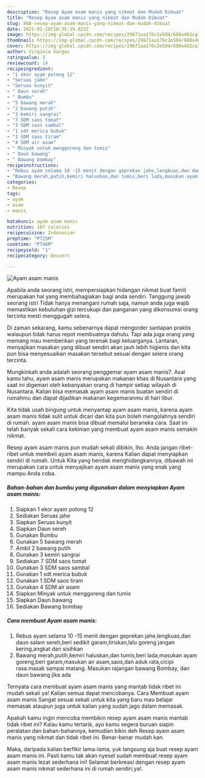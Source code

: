 ```yaml
---
description: "Resep Ayam asam manis yang nikmat dan Mudah Dibuat"
title: "Resep Ayam asam manis yang nikmat dan Mudah Dibuat"
slug: 868-resep-ayam-asam-manis-yang-nikmat-dan-mudah-dibuat
date: 2021-02-20T20:35:39.023Z
image: https://img-global.cpcdn.com/recipes/29671aa176c2e504/680x482cq70/ayam-asam-manis-foto-resep-utama.jpg
thumbnail: https://img-global.cpcdn.com/recipes/29671aa176c2e504/680x482cq70/ayam-asam-manis-foto-resep-utama.jpg
cover: https://img-global.cpcdn.com/recipes/29671aa176c2e504/680x482cq70/ayam-asam-manis-foto-resep-utama.jpg
author: Virginia Vargas
ratingvalue: 3
reviewcount: 14
recipeingredient:
- "1 ekor ayam potong 12"
- "Seruas jahe"
- "Seruas kunyit"
- " Daun sereh"
- " Bumbu"
- "5 bawang merah"
- "2 bawang putih"
- "3 kemiri sangrai"
- "7 SDM saos tomat"
- "3 SDM saos sambal"
- "1 sdt merica bubuk"
- "1 SDM saos tiram"
- "4 SDM air asam"
- " Minyak untuk menggoreng dan tumis"
- " Daun bawang"
- " Bawang bombay"
recipeinstructions:
- "Rebus ayam selama 10 -15 menit dengan geprekan jahe,lengkuas,dan daun salam sereh,beri sedikit garam,tiriskan,lalu goreng jangan kering,angkat dan sisihkan"
- "Bawang merah,putih,kemiri haluskan,dan tumis,beri lada,masukan ayam goreng,beri garam,masukan air asam,saos,dan aduk rata,cicipi rasa.masak sampai matang. Masukan rajangan bawang Bombay, dan daun bawang jika ada"
categories:
- Resep
tags:
- ayam
- asam
- manis

katakunci: ayam asam manis 
nutrition: 167 calories
recipecuisine: Indonesian
preptime: "PT25M"
cooktime: "PT46M"
recipeyield: "1"
recipecategory: Dessert

---
```



![Ayam asam manis](https://img-global.cpcdn.com/recipes/29671aa176c2e504/680x482cq70/ayam-asam-manis-foto-resep-utama.jpg)

Apabila anda seorang istri, mempersiapkan hidangan nikmat buat famili merupakan hal yang membahagiakan bagi anda sendiri. Tanggung jawab seorang istri Tidak hanya menangani rumah saja, namun anda juga wajib memastikan kebutuhan gizi tercukupi dan panganan yang dikonsumsi orang tercinta mesti menggugah selera.

Di zaman  sekarang, kamu sebenarnya dapat mengorder santapan praktis walaupun tidak harus repot membuatnya dahulu. Tapi ada juga orang yang memang mau memberikan yang terenak bagi keluarganya. Lantaran, menyajikan masakan yang dibuat sendiri akan jauh lebih higienis dan kita pun bisa menyesuaikan masakan tersebut sesuai dengan selera orang tercinta. 



Mungkinkah anda adalah seorang penggemar ayam asam manis?. Asal kamu tahu, ayam asam manis merupakan makanan khas di Nusantara yang saat ini digemari oleh kebanyakan orang di hampir setiap wilayah di Nusantara. Kalian bisa memasak ayam asam manis buatan sendiri di rumahmu dan dapat dijadikan makanan kegemaranmu di hari libur.

Kita tidak usah bingung untuk menyantap ayam asam manis, karena ayam asam manis tidak sulit untuk dicari dan kita pun boleh mengolahnya sendiri di rumah. ayam asam manis bisa dibuat memalui beraneka cara. Saat ini telah banyak sekali cara kekinian yang membuat ayam asam manis semakin nikmat.

Resep ayam asam manis pun mudah sekali dibikin, lho. Anda jangan ribet-ribet untuk membeli ayam asam manis, karena Kalian dapat menyiapkan sendiri di rumah. Untuk Kita yang hendak menghidangkannya, dibawah ini merupakan cara untuk menyajikan ayam asam manis yang enak yang mampu Anda coba.

<!--inarticleads1-->

##### Bahan-bahan dan bumbu yang digunakan dalam menyiapkan Ayam asam manis:

1. Siapkan 1 ekor ayam potong 12
1. Sediakan Seruas jahe
1. Siapkan Seruas kunyit
1. Siapkan  Daun sereh
1. Gunakan  Bumbu
1. Gunakan 5 bawang merah
1. Ambil 2 bawang putih
1. Gunakan 3 kemiri sangrai
1. Sediakan 7 SDM saos tomat
1. Gunakan 3 SDM saos sambal
1. Gunakan 1 sdt merica bubuk
1. Gunakan 1 SDM saos tiram
1. Gunakan 4 SDM air asam
1. Siapkan  Minyak untuk menggoreng dan tumis
1. Siapkan  Daun bawang
1. Sediakan  Bawang bombay




<!--inarticleads2-->

##### Cara membuat Ayam asam manis:

1. Rebus ayam selama 10 -15 menit dengan geprekan jahe,lengkuas,dan daun salam sereh,beri sedikit garam,tiriskan,lalu goreng jangan kering,angkat dan sisihkan
1. Bawang merah,putih,kemiri haluskan,dan tumis,beri lada,masukan ayam goreng,beri garam,masukan air asam,saos,dan aduk rata,cicipi rasa.masak sampai matang. Masukan rajangan bawang Bombay, dan daun bawang jika ada




Ternyata cara membuat ayam asam manis yang mantab tidak ribet ini mudah sekali ya! Kalian semua dapat mencobanya. Cara Membuat ayam asam manis Sangat sesuai sekali untuk kita yang baru mau belajar memasak ataupun juga untuk kalian yang sudah jago dalam memasak.

Apakah kamu ingin mencoba membikin resep ayam asam manis mantab tidak ribet ini? Kalau kamu tertarik, ayo kamu segera buruan siapin peralatan dan bahan-bahannya, kemudian bikin deh Resep ayam asam manis yang nikmat dan tidak ribet ini. Benar-benar mudah kan. 

Maka, daripada kalian berfikir lama-lama, yuk langsung aja buat resep ayam asam manis ini. Pasti kamu tak akan nyesel sudah membuat resep ayam asam manis lezat sederhana ini! Selamat berkreasi dengan resep ayam asam manis nikmat sederhana ini di rumah sendiri,ya!.

